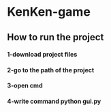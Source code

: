# KenKen-game
## How to run the project
#### 1-download project files
#### 2-go to the path of the project
#### 3-open cmd
#### 4-write command python gui.py
